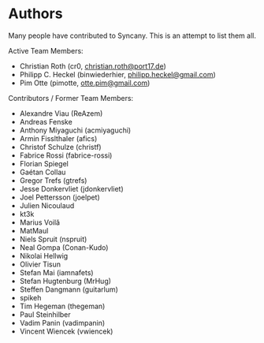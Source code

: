 Authors
=======
Many people have contributed to Syncany. This is an attempt to list them all.

Active Team Members:
- Christian Roth (cr0, christian.roth@port17.de)
- Philipp C. Heckel (binwiederhier, philipp.heckel@gmail.com) 
- Pim Otte (pimotte, otte.pim@gmail.com)

Contributors / Former Team Members:
- Alexandre Viau (ReAzem)
- Andreas Fenske
- Anthony Miyaguchi (acmiyaguchi)
- Armin Fisslthaler (afics)
- Christof Schulze (christf)
- Fabrice Rossi (fabrice-rossi)
- Florian Spiegel
- Gaétan Collau
- Gregor Trefs (gtrefs)
- Jesse Donkervliet (jdonkervliet)
- Joel Pettersson (joelpet)
- Julien Nicoulaud
- kt3k
- Marius Voilă
- MatMaul
- Niels Spruit (nspruit)
- Neal Gompa (Conan-Kudo)
- Nikolai Hellwig
- Olivier Tisun
- Stefan Mai (iamnafets)
- Stefan Hugtenburg (MrHug)
- Steffen Dangmann (guitarlum)
- spikeh
- Tim Hegeman (thegeman)
- Paul Steinhilber
- Vadim Panin (vadimpanin)
- Vincent Wiencek (vwiencek)
